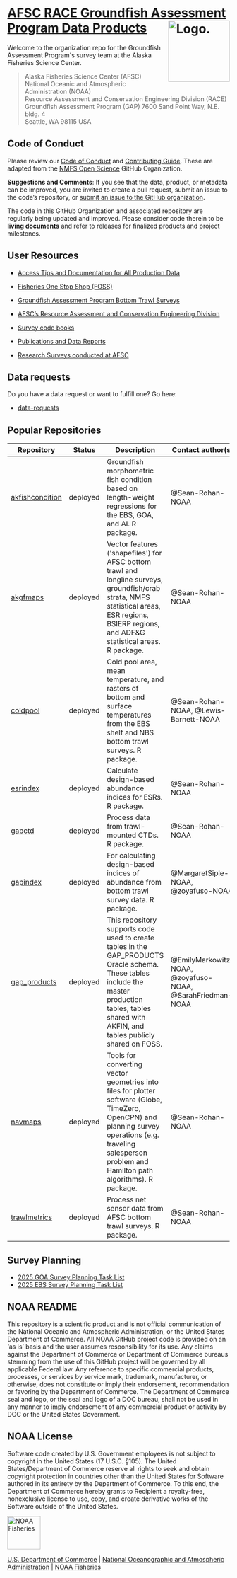 # [AFSC RACE Groundfish Assessment Program Data Products](https://github.com/afsc-gap-products) <img src="https://avatars.githubusercontent.com/u/91760178?s=96&amp;v=4" alt="Logo." align="right" width="139" height="139"/>

Welcome to the organization repo for the Groundfish Assessment Program's survey team at the Alaska Fisheries Science Center. 

>Alaska Fisheries Science Center (AFSC) National Oceanic and Atmospheric Administration (NOAA)  
Resource Assessment and Conservation Engineering Division (RACE)  
Groundfish Assessment Program (GAP) 7600 Sand Point Way, N.E. bldg. 4  
Seattle, WA 98115 USA

## Code of Conduct

Please review our [Code of Conduct](https://github.com/afsc-gap-products/.github/blob/main/CODE_OF_CONDUCT.md) and [Contributing Guide](https://github.com/afsc-gap-products/.github/blob/main/.github/CONTRIBUTING.md). These are adapted from the [NMFS Open Science](https://github.com/nmfs-opensci) GitHub Organization. 


**Suggestions and Comments**: If you see that the data, product, or metadata can be improved, you are invited to create a pull request, submit an issue to the code’s repository, or [submit an issue to the GitHub organization](https://github.com/afsc-gap-products/data-requests/issues).

The code in this GitHub Organization and associated repository are regularly being updated and improved. Please consider code therein to be **living documents** and refer to releases for finalized products and project milestones.

## User Resources

- [Access Tips and Documentation for All Production Data](https://afsc-gap-products.github.io/gap_products/)

- [Fisheries One Stop Shop (FOSS)](https://www.fisheries.noaa.gov/foss)

- [Groundfish Assessment Program Bottom Trawl Surveys](https://www.fisheries.noaa.gov/alaska/science-data/groundfish-assessment-program-bottom-trawl-surveys)

- [AFSC’s Resource Assessment and Conservation Engineering Division](https://www.fisheries.noaa.gov/about/resource-assessment-and-conservation-engineering-division)

- [Survey code books](https://www.fisheries.noaa.gov/resource/document/groundfish-survey-species-code-manual-and-data-codes-manual)

- [Publications and Data Reports](https://repository.library.noaa.gov/)

- [Research Surveys conducted at AFSC](https://www.fisheries.noaa.gov/alaska/ecosystems/alaska-fish-research-surveys)

## Data requests
Do you have a data request or want to fulfill one? Go here:

* [data-requests](https://github.com/afsc-gap-products/data-requests)

## Popular Repositories

| Repository        | Status           | Description | Contact author(s)  |
| ------------- |-------------| -----|-----|
| [akfishcondition](https://github.com/afsc-gap-products/akfishcondition) | deployed | Groundfish morphometric fish condition based on length-weight regressions for the EBS, GOA, and AI. R package. | @Sean-Rohan-NOAA |
| [akgfmaps](https://github.com/afsc-gap-products/akgfmaps) | deployed | Vector features ('shapefiles') for AFSC bottom trawl and longline surveys, groundfish/crab strata, NMFS statistical areas, ESR regions, BSIERP regions, and ADF&G statistical areas. R package. | @Sean-Rohan-NOAA |
| [coldpool](https://github.com/afsc-gap-products/coldpool)      | deployed | Cold pool area, mean temperature, and rasters of bottom and surface temperatures from the EBS shelf and NBS bottom trawl surveys. R package.  | @Sean-Rohan-NOAA, @Lewis-Barnett-NOAA |
| [esrindex](https://github.com/afsc-gap-products/esrindex) | deployed | Calculate design-based abundance indices for ESRs.  R package. | @Sean-Rohan-NOAA |
| [gapctd](https://github.com/afsc-gap-products/gapctd) | deployed | Process data from trawl-mounted CTDs. R package. | @Sean-Rohan-NOAA |
| [gapindex](https://github.com/afsc-gap-products/gapindex) | deployed | For calculating design-based indices of abundance from bottom trawl survey data. R package. | @MargaretSiple-NOAA, @zoyafuso-NOAA |
| [gap_products](https://afsc-gap-products.github.io/gap_products/) | deployed | This repository supports code used to create tables in the GAP_PRODUCTS Oracle schema. These tables include the master production tables, tables shared with AKFIN, and tables publicly shared on FOSS.   | @EmilyMarkowitz-NOAA, @zoyafuso-NOAA, @SarahFriedman-NOAA |
| [navmaps](https://github.com/afsc-gap-products/navmaps) | deployed | Tools for converting vector geometries into files for plotter software (Globe, TimeZero, OpenCPN) and planning survey operations (e.g. traveling salesperson problem and Hamilton path algorithms). R package. | @Sean-Rohan-NOAA |
| [trawlmetrics](https://github.com/afsc-gap-products/trawlmetrics) | deployed | Process net sensor data from AFSC bottom trawl surveys. R package. | @Sean-Rohan-NOAA |


## Survey Planning

 - [2025 GOA Survey Planning Task List](https://github.com/orgs/afsc-gap-products/projects/23)
 - [2025 EBS Survey Planning Task List](https://github.com/orgs/afsc-gap-products/projects/11)

## NOAA README

This repository is a scientific product and is not official
communication of the National Oceanic and Atmospheric Administration, or
the United States Department of Commerce. All NOAA GitHub project code
is provided on an ‘as is’ basis and the user assumes responsibility for
its use. Any claims against the Department of Commerce or Department of
Commerce bureaus stemming from the use of this GitHub project will be
governed by all applicable Federal law. Any reference to specific
commercial products, processes, or services by service mark, trademark,
manufacturer, or otherwise, does not constitute or imply their
endorsement, recommendation or favoring by the Department of Commerce.
The Department of Commerce seal and logo, or the seal and logo of a DOC
bureau, shall not be used in any manner to imply endorsement of any
commercial product or activity by DOC or the United States Government.

## NOAA License

Software code created by U.S. Government employees is not subject to
copyright in the United States (17 U.S.C. §105). The United
States/Department of Commerce reserve all rights to seek and obtain
copyright protection in countries other than the United States for
Software authored in its entirety by the Department of Commerce. To this
end, the Department of Commerce hereby grants to Recipient a
royalty-free, nonexclusive license to use, copy, and create derivative
works of the Software outside of the United States.

<img src="https://raw.githubusercontent.com/nmfs-general-modeling-tools/nmfspalette/main/man/figures/noaa-fisheries-rgb-2line-horizontal-small.png" alt="NOAA Fisheries" height="75"/>

[U.S. Department of Commerce](https://www.commerce.gov/) \| [National
Oceanographic and Atmospheric Administration](https://www.noaa.gov) \|
[NOAA Fisheries](https://www.fisheries.noaa.gov/)
